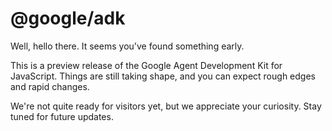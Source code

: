 # @google/adk

Well, hello there. It seems you've found something early.

This is a preview release of the Google Agent Development Kit for JavaScript.
Things are still taking shape, and you can expect rough edges and rapid changes.

We're not quite ready for visitors yet, but we appreciate your curiosity. Stay
tuned for future updates.
